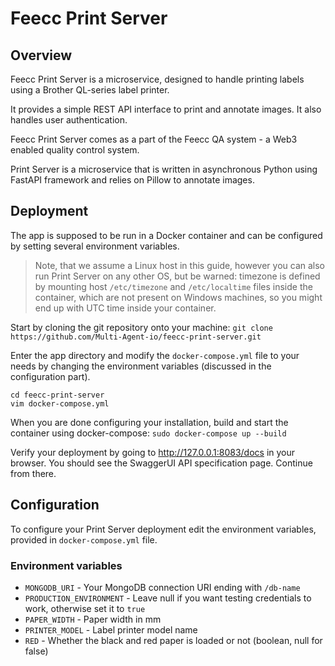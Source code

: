 # Feecc Print Server

## Overview

Feecc Print Server is a microservice, designed to handle printing labels using a Brother QL-series label printer.

It provides a simple REST API interface to print and annotate images. It also handles user authentication.

Feecc Print Server comes as a part of the Feecc QA system - a Web3 enabled quality control system.

Print Server is a microservice that is written in asynchronous Python using FastAPI framework and relies on Pillow 
to annotate images.

## Deployment

The app is supposed to be run in a Docker container and can be configured by setting several environment variables.

> Note, that we assume a Linux host in this guide, however you can also run Print Server on any other OS,
> but be warned: timezone is defined by mounting host `/etc/timezone` and `/etc/localtime` files inside the container,
> which are not present on Windows machines, so you might end up with UTC time inside your container.

Start by cloning the git repository onto your machine: 
`git clone https://github.com/Multi-Agent-io/feecc-print-server.git`

Enter the app directory and modify the `docker-compose.yml` file to your needs by changing the environment variables
(discussed in the configuration part).

```
cd feecc-print-server
vim docker-compose.yml
```

When you are done configuring your installation, build and start the container using docker-compose:
`sudo docker-compose up --build`

Verify your deployment by going to http://127.0.0.1:8083/docs in your browser. You should see the SwaggerUI API
specification page. Continue from there.

## Configuration

To configure your Print Server deployment edit the environment variables, provided in `docker-compose.yml` file.

### Environment variables

- `MONGODB_URI` - Your MongoDB connection URI ending with `/db-name`
- `PRODUCTION_ENVIRONMENT` - Leave null if you want testing credentials to work, otherwise set it to `true`
- `PAPER_WIDTH` - Paper width in mm
- `PRINTER_MODEL` - Label printer model name
- `RED` - Whether the black and red paper is loaded or not (boolean, null for false)
